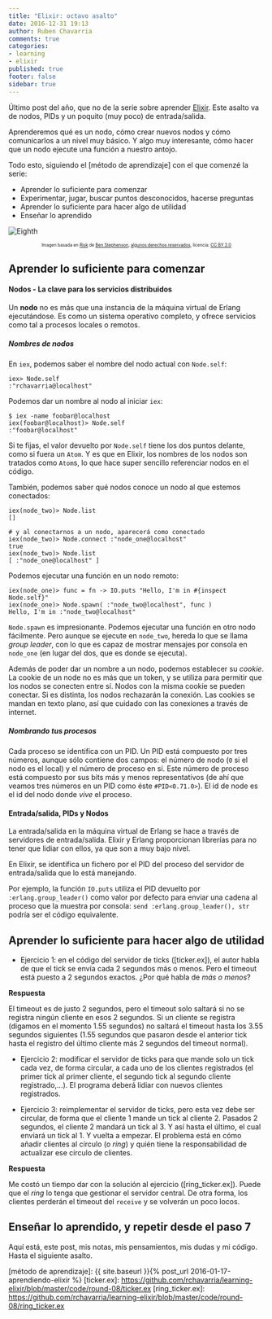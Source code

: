 ```yaml
---
title: "Elixir: octavo asalto"
date: 2016-12-31 19:13
author: Ruben Chavarria
comments: true
categories: 
- learning
- elixir
published: true
footer: false
sidebar: true
---
```


Último post del año, que no de la serie sobre aprender [Elixir]. Este asalto va de nodos, PIDs y un poquito (muy poco) de entrada/salida.

Aprenderemos qué es un nodo, cómo crear nuevos nodos y cómo comunicarlos a un nivel muy básico. Y algo muy interesante, cómo hacer que un nodo ejecute una función a nuestro antojo.

Todo esto, siguiendo el [método de aprendizaje] con el que comenzé la serie:

- Aprender lo suficiente para comenzar
- Experimentar, jugar, buscar puntos desconocidos, hacerse preguntas
- Aprender lo suficiente para hacer algo de utilidad
- Enseñar lo aprendido

![Eighth](/images/2016/risk.jpg)

<div style="text-align: center">
  <span style="font-size: 60%">
Imagen basada en <a href="https://flic.kr/p/3pUVs">Risk</a> de <a href="https://www.flickr.com/photos/benstephenson/">Ben Stephenson</a>, <a href="https://creativecommons.org/licenses/by/2.0/">algunos derechos reservados</a>, licencia: <a href="https://creativecommons.org/licenses/by/2.0/">CC BY 2.0</a>
  </span>
</div>

<!-- more -->

## Aprender lo suficiente para comenzar

#### Nodos - La clave para los servicios distribuidos

Un **nodo** no es más que una instancia de la máquina virtual de Erlang
ejecutándose. Es como un sistema operativo completo, y ofrece servicios como
tal a procesos locales o remotos.

##### Nombres de nodos

En `iex`, podemos saber el nombre del nodo actual con `Node.self`:

```
iex> Node.self
:"rchavarria@localhost"
```

Podemos dar un nombre al nodo al iniciar `iex`:

```
$ iex -name foobar@localhost
iex(foobar@localhost)> Node.self
:"foobar@localhost"
```

Si te fijas, el valor devuelto por `Node.self` tiene los dos puntos delante,
como si fuera un `Atom`. Y es que en Elixir, los nombres de los nodos son
tratados como `Atom`s, lo que hace super sencillo referenciar nodos en el
código.

También, podemos saber qué nodos conoce un nodo al que estemos conectados:

```
iex(node_two)> Node.list
[]

# y al conectarnos a un nodo, aparecerá como conectado
iex(node_two)> Node.connect :"node_one@localhost"
true
iex(node_two)> Node.list
[ :"node_one@localhost" ]
```

Podemos ejecutar una función en un nodo remoto:

```
iex(node_one)> func = fn -> IO.puts "Hello, I'm in #{inspect Node.self}"
iex(node_one)> Node.spawn( :"node_two@localhost", func )
Hello, I'm in :"node_two@localhost"
```

`Node.spawn` es impresionante. Podemos ejecutar una función en otro nodo
fácilmente. Pero aunque se ejecute en `node_two`, hereda lo que se llama *group
leader*, con lo que es capaz de mostrar mensajes por consola en `node_one` (en
lugar del dos, que es donde se ejecuta).

Además de poder dar un nombre a un nodo, podemos establecer su *cookie*. La
cookie de un node no es más que un token, y se utiliza para permitir que los
nodos se conecten entre sí. Nodos con la misma cookie se pueden conectar. Si es
distinta, los nodos rechazarán la conexión. Las cookies se mandan en texto
plano, así que cuidado con las conexiones a través de internet.

##### Nombrando tus procesos

Cada proceso se identifica con un PID. Un PID está compuesto por tres números,
aunque sólo contiene dos campos: el número de nodo (`0` si el nodo es el local)
y el número de proceso en sí. Este número de proceso está compuesto por sus
bits más y menos representativos (de ahí que veamos tres números en un PID como
éste `#PID<0.71.0>`). El id de node es el id del nodo donde *vive* el proceso.

#### Entrada/salida, PIDs y Nodos

La entrada/salida en la máquina virtual de Erlang se hace a través de
servidores de entrada/salida. Elixir y Erlang proporcionan librerías para no
tener que lidiar con ellos, ya que son a muy bajo nivel.

En Elixir, se identifica un fichero por el PID del proceso del servidor de
entrada/salida que lo está manejando.

Por ejemplo, la función `IO.puts` utiliza el PID devuelto por
`:erlang.group_leader()` como valor por defecto para enviar una cadena al
proceso que la muestra por consola: `send :erlang.group_leader(), str` podría
ser el código equivalente.

## Aprender lo suficiente para hacer algo de utilidad

- Ejercicio 1: en el código del servidor de ticks ([ticker.ex]), el autor habla
de que el tick se envía cada 2 segundos más o menos.  Pero el timeout está
puesto a 2 segundos exactos. ¿Por qué habla de *más o menos*?

**Respuesta**

El timeout es de justo 2 segundos, pero el timeout solo saltará si no se
registra ningún cliente en esos 2 segundos. Si un cliente se registra (digamos
en el momento 1.55 segundos) no saltará el timeout hasta los 3.55 segundos
siguientes (1.55 segundos que pasaron desde el anterior tick hasta el registro
del último cliente más 2 segundos del timeout normal).

- Ejercicio 2: modificar el servidor de ticks para que mande solo un
tick cada vez, de forma circular, a cada uno de los clientes registrados (el
primer tick al primer cliente, el segundo tick al segundo cliente
registrado,...). El programa deberá lidiar con nuevos clientes registrados.

- Ejercicio 3: reimplementar el servidor de ticks, pero esta vez
debe ser circular, de forma que el cliente 1 mande un tick al cliente 2.
Pasados 2 segundos, el cliente 2 mandará un tick al 3. Y así hasta el último, el cual
enviará un tick al 1. Y vuelta a empezar. El problema está en cómo añadir
clientes al círculo (o *ring*) y quién tiene la responsabilidad de actualizar
ese círculo de clientes.

**Respuesta**

Me costó un tiempo dar con la solución al ejercicio ([ring_ticker.ex]). Puede
que el *ring* lo tenga que gestionar el servidor central. De otra forma, los
clientes perderán el timeout del `receive` y se volverán un poco locos. 

## Enseñar lo aprendido, y repetir desde el paso 7

Aquí está, este post, mis notas, mis pensamientos, mis dudas y mi código. Hasta
el siguiente asalto.

[Elixir]: http://elixir-lang.org/
[método de aprendizaje]: {{ site.baseurl }}{% post_url 2016-01-17-aprendiendo-elixir %}
[ticker.ex]: https://github.com/rchavarria/learning-elixir/blob/master/code/round-08/ticker.ex
[ring_ticker.ex]: https://github.com/rchavarria/learning-elixir/blob/master/code/round-08/ring_ticker.ex

